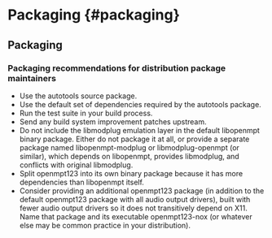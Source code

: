 Packaging {#packaging}
=========


Packaging
---------


### Packaging recommendations for distribution package maintainers

 *  Use the autotools source package.
 *  Use the default set of dependencies required by the autotools package.
 *  Run the test suite in your build process.
 *  Send any build system improvement patches upstream.
 *  Do not include the libmodplug emulation layer in the default libopenmpt
    binary package. Either do not package it at all, or provide a separate
    package named libopenmpt-modplug or libmodplug-openmpt (or similar), which
    depends on libopenmpt, provides libmodplug, and conflicts with original
    libmodplug.
 *  Split openmpt123 into its own binary package because it has more
    dependencies than libopenmpt itself.
 *  Consider providing an additional openmpt123 package (in addition to the
    default openmpt123 package with all audio output drivers), built with fewer
    audio output drivers so it does not transitively depend on X11. Name that
    package and its executable openmpt123-nox (or whatever else may be common
    practice in your distribution).

